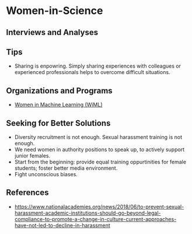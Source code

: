 # Women-in-Science

## Interviews and Analyses

## Tips

* Sharing is enpowring. Simply sharing experiences with colleagues or experienced professionals helps to overcome difficult situations.

## Organizations and Programs

* [Women in Machine Learning (WiML)](https://wimlworkshop.org/)

## Seeking for Better Solutions

* Diversity recruitment is not enough. Sexual harassment training is not enough.
* We need women in authority positions to speak up, to actively support junior females.
* Start from the beginning: provide equal training oppurtinities for female students; foster better media environment.
* Fight unconscious biases.

## References

* https://www.nationalacademies.org/news/2018/06/to-prevent-sexual-harassment-academic-institutions-should-go-beyond-legal-compliance-to-promote-a-change-in-culture-current-approaches-have-not-led-to-decline-in-harassment
